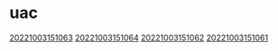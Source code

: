 # uac
[20221003151063](/zet/20221003151063/README.md)
[20221003151064](/zet/20221003151064/README.md)
[20221003151062](/zet/20221003151062/README.md)
[20221003151061](/zet/20221003151061/README.md)


